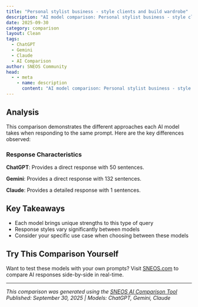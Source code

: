 ```yaml
---
title: "Personal stylist business - style clients and build wardrobe"
description: "AI model comparison: Personal stylist business - style clients and build wardrobe..."
date: 2025-09-30
category: comparison
layout: Clean
tags:
  - ChatGPT
  - Gemini
  - Claude
  - AI Comparison
author: SNEOS Community
head:
  - - meta
    - name: description
      content: "AI model comparison: Personal stylist business - style clients and build wardrobe..."
---
```


<ChatComparison
  title="Personal stylist business - style clients and build wardrobe"
  prompt="Personal stylist business - style clients and build wardrobe"
  :responses='{
    "ChatGPT": "Starting and growing a personal stylist business focused on styling clients and building wardrobes can be rewarding and profitable. Here\u2019s a step-by-step guide and some helpful tips to get you going:\n\n### 1. Define Your Niche\n- Identify your target market (e.g., professionals, busy moms, creatives, plus-size clients, men\u2019s style).\n- Specialize in a type of styling (e.g., everyday wardrobe building, special events, capsule wardrobes, sustainable fashion).\n\n### 2. Develop Your Skills and Credentials\n- Take courses in fashion styling, color theory, personal branding, and wardrobe consulting.\n- Stay updated on trends, body shapes, and fabrics.\n- Consider certification programs if available.\n\n### 3. Create Your Business Plan\n- Define your services (wardrobe audits, shopping trips, virtual styling, lookbooks).\n- Set pricing packages (hourly rates, flat fees, retainers).\n- Plan your marketing strategy.\n- Outline your goals and milestones.\n\n### 4. Build Your Brand\n- Choose a business name and logo that reflect your style.\n- Create a professional website showcasing your services, portfolio, testimonials, and contact info.\n- Use social media (Instagram, Pinterest, TikTok) to share styling tips, before \u0026 after photos, client stories, and fashion inspiration.\n\n### 5. Build a Portfolio\n- Style friends, family, or volunteers at a discounted rate or free to build case studies.\n- Take high-quality photos illustrating your work.\n- Create styled outfits for different occasions and body types.\n\n### 6. Offer Services\n- Wardrobe Consultation/Audit: Assess what clients have, what to keep/donate, and gaps.\n- Personal Shopping: Accompany clients or shop on their behalf to find pieces that match their style and needs.\n- Outfit Creation: Combine clothing items into wearable, cohesive looks.\n- Capsule Wardrobe Building: Curate a minimal, versatile wardrobe.\n- Virtual Styling: Offer video consultations, digital lookbooks, or styling guides.\n\n### 7. Network and Collaborate\n- Partner with local boutiques, photographers, makeup artists, and salons.\n- Attend fashion and business events.\n- Join stylist or fashion associations.\n\n### 8. Client Management\n- Use scheduling and invoicing tools to stay organized.\n- Follow up with clients and ask for reviews and referrals.\n- Continuously personalize your approach as you learn more about client preferences.\n\n### 9. Marketing Strategies\n- Content marketing through blogs, videos, and newsletters.\n- Social media ads targeting your ideal clients.\n- Referral incentives.\n- Workshops or webinars on personal style and wardrobe building.\n\n### 10. Continuous Improvement\n- Gather feedback.\n- Attend styling workshops and fashion shows.\n- Test new services or offerings based on demand.\n\n---\n\n### Sample Service Package Ideas\n\n**Starter Wardrobe Refresh**\n- 60-minute wardrobe audit\n- 1-hour personal shopping\n- 5 outfit combinations created\n\n**Capsule Wardrobe Build**\n- Full wardrobe assessment\n- Creation of a 30-piece capsule wardrobe tailored to needs\n- Virtual styling session with mix \u0026 match tips\n- Ongoing email support for 30 days\n\n**Event Styling Package**\n- Consultation to understand event requirements\n- Outfit selection and fitting\n- Hair and makeup recommendations (optional partners)\n- Styling day coordination\n\n---\n\nIf you want, I can help you create marketing content, social media posts, or sample client questionnaires. Let me know!",
    "Gemini": "Okay, let\u0027s break down the key components of building a successful personal stylist business focused on styling clients and building wardrobes. We\u0027ll cover everything from defining your niche to marketing and operations.\n\n**1. Defining Your Niche and Target Audience:**\n\n*   **Why is this important?** You can\u0027t be everything to everyone. Specializing makes you an expert and helps you attract the right clients.\n*   **Consider these factors:**\n    *   **Demographics:**  Age, gender, location, income level, occupation.  (e.g., young professionals in a city, stay-at-home moms, executives, retirees)\n    *   **Lifestyle:**  Their daily routines, hobbies, social activities.  (e.g., frequent travelers, fitness enthusiasts, busy parents)\n    *   **Style Goals:**  What are they trying to achieve with their style?  (e.g., confidence, professional presence, attracting a partner, expressing creativity)\n    *   **Budget:**  How much are they willing to spend on clothes and your services?\n    *   **Specific Needs:**  Do they have specific needs or challenges?  (e.g., plus-size, petite, dressing for a specific event, body image issues, lack of time)\n\n*   **Example Niches:**\n    *   \u0022Wardrobe stylist for busy female entrepreneurs in tech, helping them create a confident and polished professional image.\u0022\n    *   \u0022Personal shopper and stylist for men over 50 who want to update their style and feel modern and relevant.\u0022\n    *   \u0022Sustainable wardrobe consultant for eco-conscious individuals who want to build a stylish and ethical closet.\u0022\n    *   \u0022Stylist for new mothers, helping them find comfortable and stylish clothing that suits their changing bodies and lifestyles.\u0022\n    *   \u0022Transgender or gender-nonconforming people who want support in finding clothing that aligns with their identities\u0022\n\n*   **Action:** Spend time researching and defining your ideal client. Create a detailed \u0022client avatar\u0022 that outlines their demographics, lifestyle, needs, and style goals. This will inform all your marketing and service offerings.\n\n**2. Defining Your Services:**\n\n*   **Core Services:**\n    *   **Style Consultation:**  A discovery session to understand the client\u0027s needs, goals, lifestyle, and preferences.  This includes discussing their current wardrobe, budget, and any style challenges they face.\n    *   **Color Analysis:** Determining the best colors that complement the client\u0027s skin tone, hair color, and eye color.\n    *   **Body Shape Analysis:** Identifying the client\u0027s body shape and recommending flattering silhouettes and styles.\n    *   **Wardrobe Audit/Closet Cleanse:**  Reviewing the client\u0027s existing wardrobe, identifying what works, what doesn\u0027t, and creating a list of essential items to add.\n    *   **Personal Shopping:** Shopping for clothes and accessories, either with the client or independently.\n    *   **Outfit Creation:**  Creating complete outfits from the client\u0027s existing wardrobe or new purchases.\n    *   **Style Guides/Lookbooks:**  Providing personalized style guides with outfit ideas and styling tips.\n    *   **Event Styling:**  Helping clients choose the perfect outfit for a specific event (e.g., wedding, gala, job interview).\n    *   **Virtual Styling:**  Offering styling services remotely via video calls and online communication.\n\n*   **Packages:**  Offer different service packages to cater to various needs and budgets.\n    *   **Example Packages:**\n        *   **\u0022Style Refresh\u0022:**  Consultation \u002B Wardrobe Audit \u002B Personalized Shopping List.\n        *   **\u0022Wardrobe Overhaul\u0022:** Consultation \u002B Wardrobe Audit \u002B Personal Shopping \u002B Outfit Creation.\n        *   **\u0022Event Ready\u0022:** Consultation \u002B Outfit Selection for a Specific Event.\n        *   **\u0022The Signature Style Package\u0022:** A 3-6 month program that will involve all of your services from consultation, color analysis, wardrobe audit, shopping, and ongoing styling support.\n\n*   **Pricing:**  Research the going rates for personal styling services in your area. Consider your experience, expertise, and the value you provide. Price competitively but don\u0027t undervalue yourself.  Hourly rates, package rates, and commission-based pricing are all possibilities.\n\n*   **Action:**  Develop a clear menu of services with detailed descriptions, pricing, and expected outcomes.\n\n**3. Building Your Brand and Online Presence:**\n\n*   **Brand Identity:**\n    *   **Name:** Choose a memorable and professional name for your business.\n    *   **Logo:**  Create a visually appealing logo that represents your brand.\n    *   **Color Palette:**  Select a color palette that reflects your brand\u0027s personality and target audience.\n    *   **Brand Voice:**  Define the tone and style of your communication (e.g., professional, friendly, edgy).\n\n*   **Website:**\n    *   **Essential:**  A professional website is crucial.\n    *   **Content:**  Clearly explain your services, pricing, process, and showcase your portfolio.\n    *   **Blog:** Share styling tips, trends, and client success stories.\n    *   **Testimonials:**  Include testimonials from satisfied clients.\n    *   **Contact Form:**  Make it easy for potential clients to contact you.\n    *   **SEO:** Optimize your website for search engines so people can find you.\n\n*   **Social Media:**\n    *   **Choose Platforms:** Focus on platforms where your target audience spends their time (e.g., Instagram, Facebook, Pinterest, LinkedIn).\n    *   **Content Strategy:**  Create engaging content that showcases your expertise and personality.\n        *   **Style Inspiration:**  Share outfit ideas, mood boards, and trend updates.\n        *   **Behind-the-Scenes:**  Show glimpses of your styling process and client interactions.\n        *   **Before-and-After:**  Showcase your transformation skills.\n        *   **Educational Content:**  Share styling tips, body shape advice, and color theory insights.\n        *   **Client Testimonials:** Share photos and videos with permission of your clients\n    *   **Consistency:**  Post regularly and engage with your followers.\n    *   **Hashtags:**  Use relevant hashtags to increase your visibility.\n\n*   **Action:**  Invest in creating a professional brand identity and a strong online presence.  Start building your website and social media profiles.\n\n**4. Marketing and Sales:**\n\n*   **Networking:**\n    *   **Local Events:** Attend fashion shows, networking events, and business conferences.\n    *   **Collaborations:**  Partner with boutiques, salons, photographers, and other related businesses.\n    *   **Referrals:**  Encourage satisfied clients to refer their friends and family.\n\n*   **Content Marketing:**\n    *   **Blog Posts:**  Write informative and engaging blog posts on styling topics.\n    *   **Social Media Content:**  Create valuable content that attracts and engages your target audience.\n    *   **Email Marketing:**  Build an email list and send out newsletters with styling tips, special offers, and client updates.\n\n*   **Paid Advertising:**\n    *   **Social Media Ads:**  Run targeted ads on social media platforms to reach your ideal clients.\n    *   **Google Ads:**  Advertise on Google to reach people searching for personal stylists in your area.\n\n*   **Free Consultations:** Offer free initial consultations to potential clients to discuss their needs and how you can help.\n\n*   **Sales Process:**\n    *   **Qualify Leads:**  Determine if potential clients are a good fit for your services.\n    *   **Present Solutions:**  Clearly explain how your services can solve their styling problems.\n    *   **Handle Objections:**  Address any concerns or objections they may have.\n    *   **Close the Sale:**  Clearly ask for the business and make it easy for them to book your services.\n\n*   **Action:**  Develop a marketing plan that includes a mix of networking, content marketing, and paid advertising.  Perfect your sales pitch and practice closing techniques.\n\n**5. Operations and Client Management:**\n\n*   **Scheduling and Booking:**\n    *   **Online Scheduling Tool:**  Use a tool like Calendly, Acuity Scheduling, or Setmore to allow clients to book appointments online.\n    *   **Confirmation and Reminders:**  Send automatic confirmations and reminders to reduce no-shows.\n\n*   **Client Communication:**\n    *   **Professional and Prompt:**  Respond to inquiries promptly and communicate professionally with clients.\n    *   **Clear Expectations:**  Set clear expectations about your services, pricing, and process.\n    *   **Active Listening:**  Listen attentively to your clients\u0027 needs and concerns.\n    *   **Feedback:**  Solicit feedback from clients to improve your services.\n\n*   **Payment Processing:**\n    *   **Accept Multiple Payment Methods:**  Accept credit cards, debit cards, and online payment platforms like PayPal and Venmo.\n    *   **Invoicing:**  Use invoicing software to create and send professional invoices.\n\n*   **Organization and Record Keeping:**\n    *   **Client Database:**  Maintain a database of client information, including their contact details, style preferences, and purchase history.\n    *   **Financial Records:**  Keep accurate records of your income and expenses.\n\n*   **Professionalism:**\n    *   **Appearance:**  Dress professionally and appropriately for your target audience.\n    *   **Punctuality:**  Be on time for appointments and meetings.\n    *   **Ethics:**  Maintain confidentiality and act with integrity.\n\n*   **Action:**  Set up efficient systems for scheduling, client communication, payment processing, and record keeping.  Focus on providing excellent customer service.\n\n**6. Building Relationships with Stores and Brands**\n\n*   This is vital if you want access to the best clothing and deals, and to improve the experience for your clients.\n    *   **Identify Target Brands/Stores:**  Align with your niche.  Luxury, sustainable, budget-friendly, etc.\n    *   **Network:** Attend industry events, build relationships with store managers and stylists.\n    *   **Preferred Partnerships:** Offer a store a referral program where you get a discount for your clients, and they get more business.  This builds loyalty on both sides.\n    *   **Commissions:** Some stores will offer a commission on sales you generate.  Be upfront about this with your clients.\n\n**7. Legal and Financial Considerations:**\n\n*   **Business Structure:** Choose a legal structure for your business (e.g., sole proprietorship, LLC, corporation).  Consult with a lawyer or accountant to determine the best option for you.\n*   **Business License:**  Obtain any necessary business licenses or permits.\n*   **Insurance:**  Consider getting liability insurance to protect yourself from lawsuits.\n*   **Taxes:**  Understand your tax obligations and set aside money for taxes.\n*   **Contracts:**  Use contracts with clients to outline the scope of your services, pricing, and terms of agreement.\n\n**Key Takeaways for Success:**\n\n*   **Passion and Expertise:**  Genuine passion for fashion and a strong understanding of styling principles are essential.\n*   **Client-Centric Approach:**  Focus on understanding your clients\u0027 needs and providing personalized solutions.\n*   **Continuous Learning:** Stay up-to-date on the latest fashion trends and styling techniques.\n*   **Professionalism:**  Maintain a professional demeanor and provide excellent customer service.\n*   **Persistence:** Building a successful business takes time and effort. Don\u0027t give up!\n\nBy following these steps and adapting them to your specific situation, you can build a thriving personal styling business that helps clients look and feel their best. Good luck!\n",
    "Claude": "Here\u0027s a comprehensive guide to starting a personal stylist business:\n\n## Getting Started\n\n**Required Skills \u0026 Training:**\n- Fashion knowledge and trend awareness\n- Color theory and body type expertise\n- Strong communication and interpersonal skills\n- Consider certifications from organizations like AICI (Association of Image Consultants International)\n- Photography skills for outfit documentation\n\n## Service Offerings\n\n**Core Services:**\n- Wardrobe audits and closet cleanouts\n- Personal shopping and styling\n- Special event styling\n- Seasonal wardrobe updates\n- Color analysis and style consultations\n\n**Specialized Niches:**\n- Corporate/professional styling\n- Wedding and special events\n- Plus-size styling\n- Men\u0027s styling\n- Sustainable/ethical fashion focus\n\n## Business Setup\n\n**Essential Steps:**\n- Register your business and get necessary licenses\n- Create a portfolio with before/after photos\n- Develop service packages and pricing structure\n- Set up professional social media accounts\n- Create contracts and client intake forms\n\n**Pricing Models:**\n- Hourly rates ($50-200\u002B depending on market)\n- Package deals for comprehensive services\n- Retainer arrangements for ongoing clients\n- Commission from retail partnerships\n\n## Building Your Client Base\n\n**Marketing Strategies:**\n- Social media showcasing transformations\n- Partner with photographers, salons, boutiques\n- Offer free mini-consultations or workshops\n- Referral programs for existing clients\n- Network at professional and social events\n\n**Portfolio Development:**\n- Style friends/family for free initially\n- Document all work professionally\n- Create case studies showing client transformations\n- Gather testimonials and reviews\n\n## Tools \u0026 Resources\n\n**Essential Equipment:**\n- Professional measuring tools\n- Portable steamer\n- Fashion magazines and lookbooks\n- Client management software\n- Professional camera for documentation\n\nWould you like me to elaborate on any specific aspect, such as pricing strategies, marketing approaches, or service development?"
  }'
  published-date="16:54"
/>

## Analysis

This comparison demonstrates the different approaches each AI model takes when responding to the same prompt. Here are the key differences observed:

### Response Characteristics

**ChatGPT**: Provides a direct response with 50 sentences. 

**Gemini**: Provides a direct response with 132 sentences. 

**Claude**: Provides a detailed response with 1 sentences. 

## Key Takeaways

- Each model brings unique strengths to this type of query
- Response styles vary significantly between models
- Consider your specific use case when choosing between these models

## Try This Comparison Yourself

Want to test these models with your own prompts? Visit [SNEOS.com](https://sneos.com) to compare AI responses side-by-side in real-time.

---

*This comparison was generated using the [SNEOS AI Comparison Tool](https://sneos.com)*
*Published: September 30, 2025 | Models: ChatGPT, Gemini, Claude*
